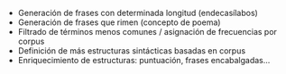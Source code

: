 * Generación de frases con determinada longitud (endecasílabos)
* Generación de frases que rimen (concepto de poema)
* Filtrado de términos menos comunes / asignación de frecuencias por corpus
* Definición de más estructuras sintácticas basadas en corpus
* Enriquecimiento de estructuras: puntuación, frases encabalgadas...